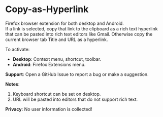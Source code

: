 # Copy-as-Hyperlink
Firefox browser extension for both desktop and Android.   
If a link is selected, copy that link to the clipboard as a rich text hyperlink that can be pasted into rich text editors like Gmail.
Otherwise copy the current browser tab Title and URL as a hyperlink.

To activate:

* **Desktop**: Context menu, shortcut, toolbar.
* **Android**: Firefox Extensions menu.

**Support**: Open a GitHub Issue to report a bug or make a suggestion.

**Notes**:
1. Keyboard shortcut can be set on desktop.
2. URL will be pasted into editors that do not support rich text.

**Privacy**: No user information is collected! 
